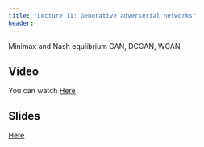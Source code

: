 ```yaml
---
title: "Lecture 11: Generative adverserial networks"
header:
---
```


Minimax and Nash equlibrium
GAN, DCGAN, WGAN


## Video

You can watch [Here](https://panoptotech.cloud.panopto.eu/Panopto/Pages/Viewer.aspx?id=7d68d5b3-8bc5-4c92-a8ba-af8800b4f386)


## Slides

[Here](https://www.dropbox.com/scl/fi/zzk0iwcpg67jru0evrrvh/236781_lec11_gans.pptx?dl=0&rlkey=m5ub6tysf01ruvjjwrtqgc6hx)

